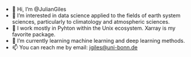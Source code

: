 - 👋 Hi, I’m @JulianGiles
- 👀 I’m interested in data science applied to the fields of earth system sciences, particularly to climatology and atmospheric sciences.
- 🐍 I work mostly in Pyhton within the Unix ecosystem. Xarray is my favorite package.
- 🌱 I’m currently learning machine learning and deep learning methods.
- 📫 You can reach me by email: jgiles@uni-bonn.de

<!---
JulianGiles/JulianGiles is a ✨ special ✨ repository because its `README.md` (this file) appears on your GitHub profile.
You can click the Preview link to take a look at your changes.
--->
